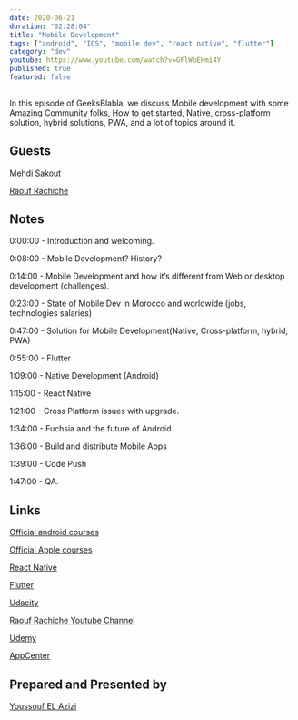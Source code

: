 ```yaml
---
date: 2020-06-21
duration: "02:28:04"
title: "Mobile Development"
tags: ["android", "IOS", "mobile dev", "react native", "flutter"]
category: "dev"
youtube: https://www.youtube.com/watch?v=GFlWbEHmi4Y
published: true
featured: false
---
```


In this episode of GeeksBlabla, we discuss Mobile development with some Amazing Community folks, How to get started, Native, cross-platform solution, hybrid solutions, PWA, and a lot of topics around it.

## Guests

[Mehdi Sakout](https://twitter.com/MedyO80)

[Raouf Rachiche](https://twitter.com/raoufrahiche)

## Notes

0:00:00 - Introduction and welcoming.

0:08:00 - Mobile Development? History?

0:14:00 - Mobile Development and how it’s different from Web or desktop development (challenges).

0:23:00 - State of Mobile Dev in Morocco and worldwide (jobs, technologies salaries)

0:47:00 - Solution for Mobile Development(Native, Cross-platform, hybrid, PWA)

0:55:00 - Flutter

1:09:00 - Native Development (Android)

1:15:00 - React Native

1:21:00 - Cross Platform issues with upgrade.

1:34:00 - Fuchsia and the future of Android.

1:36:00 - Build and distribute Mobile Apps

1:39:00 - Code Push

1:47:00 - QA.

## Links

[Official android courses](https://developer.android.com/courses)

[Official Apple courses](https://developer.apple.com/library/archive/referencelibrary/GettingStarted/DevelopiOSAppsSwift/)

[React Native](https://reactnative.dev/)

[Flutter](https://flutter.dev/)

[Udacity](https://www.udacity.com/)

[Raouf Rachiche Youtube Channel](https://www.youtube.com/channel/UCal0wCIwkxiKcrYPvBS6RiA)

[Udemy](https://www.udemy.com/topic/android-development/free/)

[AppCenter](http://appcenter.ms/)

## Prepared and Presented by

[Youssouf EL Azizi](https://elazizi.com)
